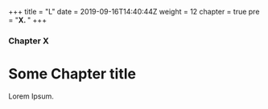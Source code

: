+++
title = "L"
date = 2019-09-16T14:40:44Z
weight = 12
chapter = true
pre = "<b>X. </b>"
+++

### Chapter X

# Some Chapter title

Lorem Ipsum.
